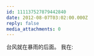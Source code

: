 ```yaml
---
id: 111137527879442840
date: 2012-08-07T03:02:00.000Z
reply: false
media_attachments: 0
---
```


台风就在暴雨的后面。 我在: ​​​​

